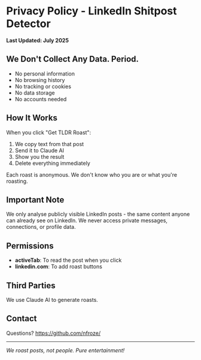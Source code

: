# Privacy Policy - LinkedIn Shitpost Detector

**Last Updated: July 2025**

## We Don't Collect Any Data. Period.

- No personal information
- No browsing history  
- No tracking or cookies
- No data storage
- No accounts needed

## How It Works

When you click "Get TLDR Roast":
1. We copy text from that post
2. Send it to Claude AI
3. Show you the result
4. Delete everything immediately

Each roast is anonymous. We don't know who you are or what you're roasting.

## Important Note

We only analyse publicly visible LinkedIn posts - the same content anyone can already see on LinkedIn. We never access private messages, connections, or profile data.

## Permissions

- **activeTab**: To read the post when you click
- **linkedin.com**: To add roast buttons

## Third Parties

We use Claude AI to generate roasts.

## Contact

Questions? https://github.com/nfroze/

---
*We roast posts, not people. Pure entertainment!*